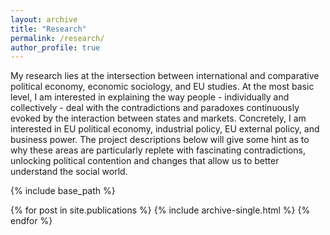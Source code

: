 ```yaml
---
layout: archive
title: "Research"
permalink: /research/
author_profile: true
---
```


My research lies at the intersection between international and comparative political economy, economic sociology, and EU studies. At the most basic level, I am interested in explaining the way people - individually and collectively - deal with the contradictions and paradoxes continuously evoked by the interaction between states and markets. Concretely, I am interested in EU political economy, industrial policy, EU external policy, and business power. The project descriptions below will give some hint as to why these areas are particularly replete with fascinating contradictions, unlocking political contention and changes that allow us to better understand the social world.

{% include base_path %}

{% for post in site.publications %}
  {% include archive-single.html %}
{% endfor %}

